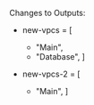 Changes to Outputs:
  + new-vpcs = [
      + "Main",
      + "Database",
    ]


  + new-vpcs-2 = [
      + "Main",
    ]
